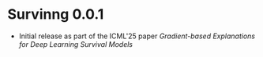 # Survinng 0.0.1

* Initial release as part of the ICML'25 paper *Gradient-based 
  Explanations for Deep Learning Survival Models*

